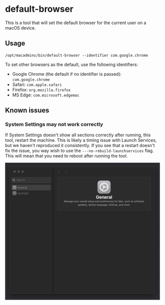 # default-browser

This is a tool that will set the default browser for the current user on a macOS device.

## Usage

```shell
/opt/macadmins/bin/default-browser --identifier com.google.chrome
```

To set other browsers as the default, use the following identifiers:

- Google Chrome (the default if no identifier is passed): `com.google.chrome`
- Safari: `com.apple.safari`
- Firefox: `org.mozilla.firefox`
- MS Edge: `com.microsoft.edgemac`

## Known issues

### System Settings may not work correctly

If System Settings doesn't show all sections correctly after running, this tool, restart the machine. This is likely a timing issue with Launch Services, but we haven't reproduced it consistently. If you see that a restart doesn't fix the issue, you way wish to use the `---no-rebuild-launchservices` flag. This will mean that you need to reboot after running the tool.

![System Settings screenshot](assets/system_settings.png)
